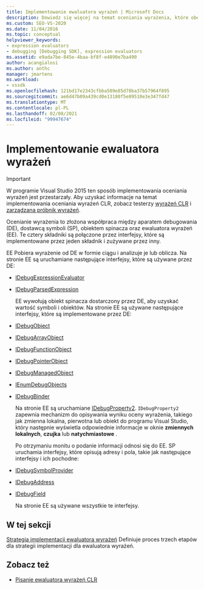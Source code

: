 ```yaml
---
title: Implementowanie ewaluatora wyrażeń | Microsoft Docs
description: Dowiedz się więcej na temat oceniania wyrażenia, które obejmuje aparat debugowania, dostawcę symboli, obiekt spinacza oraz ewaluatora wyrażeń.
ms.custom: SEO-VS-2020
ms.date: 11/04/2016
ms.topic: conceptual
helpviewer_keywords:
- expression evaluators
- debugging [Debugging SDK], expression evaluators
ms.assetid: e9ada7be-845e-4baa-bf8f-e4890e7ba490
author: acangialosi
ms.author: anthc
manager: jmartens
ms.workload:
- vssdk
ms.openlocfilehash: 121bd17e2343cfbba509e85d78ba37b57964f895
ms.sourcegitcommit: ae6d47b09a439cd0e13180f5e89510e3e347fd47
ms.translationtype: MT
ms.contentlocale: pl-PL
ms.lasthandoff: 02/08/2021
ms.locfileid: "99947674"
---
```

# <a name="implement-an-expression-evaluator"></a>Implementowanie ewaluatora wyrażeń
> [!IMPORTANT]
> W programie Visual Studio 2015 ten sposób implementowania oceniania wyrażeń jest przestarzały. Aby uzyskać informacje na temat implementowania oceniania wyrażeń CLR, zobacz testerzy [wyrażeń CLR](https://github.com/Microsoft/ConcordExtensibilitySamples/wiki/CLR-Expression-Evaluators) i [zarządzana próbnik wyrażeń](https://github.com/Microsoft/ConcordExtensibilitySamples/wiki/Managed-Expression-Evaluator-Sample).

 Ocenianie wyrażenia to złożona współpraca między aparatem debugowania (DE), dostawcą symboli (SP), obiektem spinacza oraz ewaluatora wyrażeń (EE). Te cztery składniki są połączone przez interfejsy, które są implementowane przez jeden składnik i zużywane przez inny.

 EE Pobiera wyrażenie od DE w formie ciągu i analizuje je lub oblicza. Na stronie EE są uruchamiane następujące interfejsy, które są używane przez DE:

- [IDebugExpressionEvaluator](../../extensibility/debugger/reference/idebugexpressionevaluator.md)

- [IDebugParsedExpression](../../extensibility/debugger/reference/idebugparsedexpression.md)

  EE wywołują obiekt spinacza dostarczony przez DE, aby uzyskać wartość symboli i obiektów. Na stronie EE są używane następujące interfejsy, które są implementowane przez DE:

- [IDebugObject](../../extensibility/debugger/reference/idebugobject.md)

- [IDebugArrayObject](../../extensibility/debugger/reference/idebugarrayobject.md)

- [IDebugFunctionObject](../../extensibility/debugger/reference/idebugfunctionobject.md)

- [IDebugPointerObject](../../extensibility/debugger/reference/idebugpointerobject.md)

- [IDebugManagedObject](../../extensibility/debugger/reference/idebugmanagedobject.md)

- [IEnumDebugObjects](../../extensibility/debugger/reference/ienumdebugobjects.md)

- [IDebugBinder](../../extensibility/debugger/reference/idebugbinder.md)

  Na stronie EE są uruchamiane [IDebugProperty2](../../extensibility/debugger/reference/idebugproperty2.md). `IDebugProperty2` zapewnia mechanizm do opisywania wyniku oceny wyrażenia, takiego jak zmienna lokalna, pierwotna lub obiekt do programu Visual Studio, który następnie wyświetla odpowiednie informacje w oknie **zmiennych lokalnych**, **czujka** lub **natychmiastowe** .

  Po otrzymaniu monitu o podanie informacji odnosi się do EE. SP uruchamia interfejsy, które opisują adresy i pola, takie jak następujące interfejsy i ich pochodne:

- [IDebugSymbolProvider](../../extensibility/debugger/reference/idebugsymbolprovider.md)

- [IDebugAddress](../../extensibility/debugger/reference/idebugaddress.md)

- [IDebugField](../../extensibility/debugger/reference/idebugfield.md)

  Na stronie EE są używane wszystkie te interfejsy.

## <a name="in-this-section"></a>W tej sekcji
 [Strategia implementacji ewaluatora wyrażeń](../../extensibility/debugger/expression-evaluator-implementation-strategy.md) Definiuje proces trzech etapów dla strategii implementacji dla ewaluatora wyrażeń.

## <a name="see-also"></a>Zobacz też
- [Pisanie ewaluatora wyrażeń CLR](../../extensibility/debugger/writing-a-common-language-runtime-expression-evaluator.md)
